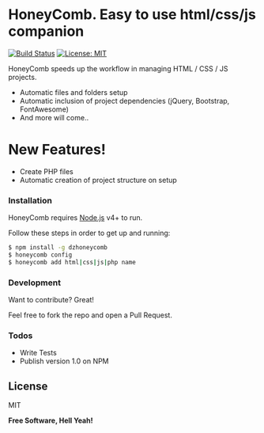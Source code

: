 # HoneyComb. Easy to use html/css/js companion

[![Build Status](https://travis-ci.org/FilippoCalabrese/HoneyComb.svg?branch=master)](https://travis-ci.org/FilippoCalabrese/HoneyComb)  [![License: MIT](https://img.shields.io/badge/License-MIT-yellow.svg)](https://opensource.org/licenses/MIT)

HoneyComb speeds up the workflow in managing HTML / CSS / JS projects.

  - Automatic files and folders setup
  - Automatic inclusion of project dependencies (jQuery, Bootstrap, FontAwesome)
  - And more will come..

# New Features!

  - Create PHP files
  - Automatic creation of project structure on setup

### Installation

HoneyComb requires [Node.js](https://nodejs.org/) v4+ to run.

Follow these steps in order to get up and running:

```sh
$ npm install -g dzhoneycomb
$ honeycomb config
$ honeycomb add html|css|js|php name
```

### Development

Want to contribute? Great!

Feel free to fork the repo and open a Pull Request.



### Todos

 - Write Tests
 - Publish version 1.0 on NPM

License
----

MIT


**Free Software, Hell Yeah!**
